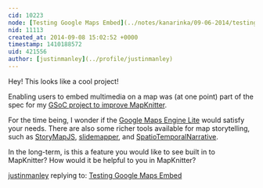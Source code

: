 ```yaml
---
cid: 10223
node: [Testing Google Maps Embed](../notes/kanarinka/09-06-2014/testing-google-maps-embed)
nid: 11113
created_at: 2014-09-08 15:02:52 +0000
timestamp: 1410188572
uid: 421556
author: [justinmanley](../profile/justinmanley)
---
```


Hey!  This looks like a cool project!

Enabling users to embed multimedia on a map was (at one point) part of the spec for my [GSoC project to improve MapKnitter](http://publiclab.org/notes/justinmanley/06-17-2014/mapknitter-annotations-plugin-preliminary-specification).

For the time being, I wonder if the [Google Maps Engine Lite](https://mapsengine.google.com/map/) would satisfy your needs.  There are also some richer tools available for map storytelling, such as [StoryMapJS](http://storymap.knightlab.com/), [slidemapper](https://github.com/cavis/slidemapper), and [SpatioTemporalNarrative](https://github.com/StanfordHCI/SpatioTemporalNarrative).

In the long-term, is this a feature you would like to see built in to MapKnitter?  How would it be helpful to you in MapKnitter?

[justinmanley](../profile/justinmanley) replying to: [Testing Google Maps Embed](../notes/kanarinka/09-06-2014/testing-google-maps-embed)

